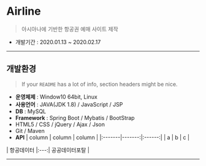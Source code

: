 
# Airline
> 아시아나에 기반한 항공권 예매 사이트 제작 
- 개발기간 : 2020.01.13 ~ 2020.02.17

---

## 개발환경
> If your `README` has a lot of info, section headers might be nice.

- **운영체제** : Window10 64bit, Linux
- **사용언어** : JAVA(JDK 1.8) / JavaScript / JSP 
- **DB** : MySQL
- **Framework** : Spring Boot / Mybatis / BootStrap
- HTML5 / CSS / jQuery / Ajax / Json
- Git / Maven
- **API** 
| column | column | column | 
|:-------|-------:|:------:|
|   a    |   b    |   c    |

| 항공데이터 |:---:| 공공데이터포탈 |


---
